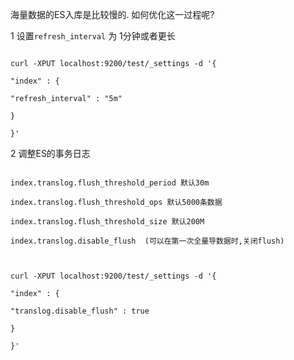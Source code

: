 海量数据的ES入库是比较慢的. 如何优化这一过程呢?

1 设置`refresh_interval` 为 1分钟或者更长

```

curl -XPUT localhost:9200/test/_settings -d '{

"index" : {

"refresh_interval" : "5m"

}

}'

```

2 调整ES的事务日志

```

index.translog.flush_threshold_period 默认30m

index.translog.flush_threshold_ops 默认5000条数据

index.translog.flush_threshold_size 默认200M

index.translog.disable_flush  (可以在第一次全量导数据时,关闭flush)



curl -XPUT localhost:9200/test/_settings -d '{

"index" : {

"translog.disable_flush" : true

}

}'

```

